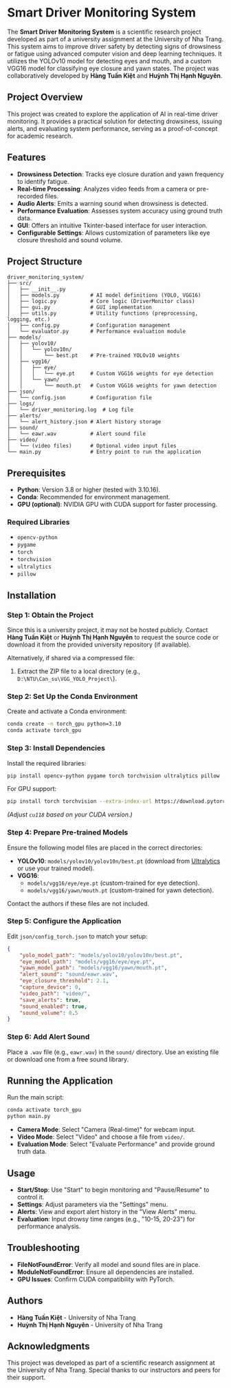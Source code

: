 # Smart Driver Monitoring System

The **Smart Driver Monitoring System** is a scientific research project developed as part of a university assignment at the University of Nha Trang. This system aims to improve driver safety by detecting signs of drowsiness or fatigue using advanced computer vision and deep learning techniques. It utilizes the YOLOv10 model for detecting eyes and mouth, and a custom VGG16 model for classifying eye closure and yawn states. The project was collaboratively developed by **Hàng Tuấn Kiệt** and **Huỳnh Thị Hạnh Nguyên**.

## Project Overview
This project was created to explore the application of AI in real-time driver monitoring. It provides a practical solution for detecting drowsiness, issuing alerts, and evaluating system performance, serving as a proof-of-concept for academic research.

## Features
- **Drowsiness Detection**: Tracks eye closure duration and yawn frequency to identify fatigue.
- **Real-time Processing**: Analyzes video feeds from a camera or pre-recorded files.
- **Audio Alerts**: Emits a warning sound when drowsiness is detected.
- **Performance Evaluation**: Assesses system accuracy using ground truth data.
- **GUI**: Offers an intuitive Tkinter-based interface for user interaction.
- **Configurable Settings**: Allows customization of parameters like eye closure threshold and sound volume.

## Project Structure
```
driver_monitoring_system/
├── src/
│   ├── __init__.py
│   ├── models.py          # AI model definitions (YOLO, VGG16)
│   ├── logic.py           # Core logic (DriverMonitor class)
│   ├── gui.py             # GUI implementation
│   ├── utils.py           # Utility functions (preprocessing, logging, etc.)
│   ├── config.py          # Configuration management
│   └── evaluator.py       # Performance evaluation module
├── models/
│   ├── yolov10/
│   │   └── yolov10n/
│   │       └── best.pt    # Pre-trained YOLOv10 weights
│   ├── vgg16/
│   │   ├── eye/
│   │   │   └── eye.pt     # Custom VGG16 weights for eye detection
│   │   └── yawn/
│   │       └── mouth.pt   # Custom VGG16 weights for yawn detection
├── json/
│   └── config.json        # Configuration file
├── logs/
│   └── driver_monitoring.log  # Log file
├── alerts/
│   └── alert_history.json # Alert history storage
├── sound/
│   └── eawr.wav           # Alert sound file
├── video/
│   └── (video files)      # Optional video input files
└── main.py                # Entry point to run the application
```

## Prerequisites
- **Python**: Version 3.8 or higher (tested with 3.10.16).
- **Conda**: Recommended for environment management.
- **GPU (optional)**: NVIDIA GPU with CUDA support for faster processing.

### Required Libraries
- `opencv-python`
- `pygame`
- `torch`
- `torchvision`
- `ultralytics`
- `pillow`

## Installation

### Step 1: Obtain the Project
Since this is a university project, it may not be hosted publicly. Contact **Hàng Tuấn Kiệt** or **Huỳnh Thị Hạnh Nguyên** to request the source code or download it from the provided university repository (if available).

Alternatively, if shared via a compressed file:
1. Extract the ZIP file to a local directory (e.g., `D:\NTU\Can_su\VGG_YOLO_Project\`).

### Step 2: Set Up the Conda Environment
Create and activate a Conda environment:
```bash
conda create -n torch_gpu python=3.10
conda activate torch_gpu
```

### Step 3: Install Dependencies
Install the required libraries:
```bash
pip install opencv-python pygame torch torchvision ultralytics pillow
```

For GPU support:
```bash
pip install torch torchvision --extra-index-url https://download.pytorch.org/whl/cu118
```
*(Adjust `cu118` based on your CUDA version.)*

### Step 4: Prepare Pre-trained Models
Ensure the following model files are placed in the correct directories:
- **YOLOv10**: `models/yolov10/yolov10n/best.pt` (download from [Ultralytics](https://github.com/ultralytics/ultralytics) or use your trained model).
- **VGG16**: 
  - `models/vgg16/eye/eye.pt` (custom-trained for eye detection).
  - `models/vgg16/yawn/mouth.pt` (custom-trained for yawn detection).

Contact the authors if these files are not included.

### Step 5: Configure the Application
Edit `json/config_torch.json` to match your setup:
```json
{
    "yolo_model_path": "models/yolov10/yolov10n/best.pt",
    "eye_model_path": "models/vgg16/eye/eye.pt",
    "yawn_model_path": "models/vgg16/yawn/mouth.pt",
    "alert_sound": "sound/eawr.wav",
    "eye_closure_threshold": 2.1,
    "capture_device": 0,
    "video_path": "video/",
    "save_alerts": true,
    "sound_enabled": true,
    "sound_volume": 0.5
}
```

### Step 6: Add Alert Sound
Place a `.wav` file (e.g., `eawr.wav`) in the `sound/` directory. Use an existing file or download one from a free sound library.

## Running the Application
Run the main script:
```bash
conda activate torch_gpu
python main.py
```

- **Camera Mode**: Select "Camera (Real-time)" for webcam input.
- **Video Mode**: Select "Video" and choose a file from `video/`.
- **Evaluation Mode**: Select "Evaluate Performance" and provide ground truth data.

## Usage
- **Start/Stop**: Use "Start" to begin monitoring and "Pause/Resume" to control it.
- **Settings**: Adjust parameters via the "Settings" menu.
- **Alerts**: View and export alert history in the "View Alerts" menu.
- **Evaluation**: Input drowsy time ranges (e.g., "10-15, 20-23") for performance analysis.

## Troubleshooting
- **FileNotFoundError**: Verify all model and sound files are in place.
- **ModuleNotFoundError**: Ensure all dependencies are installed.
- **GPU Issues**: Confirm CUDA compatibility with PyTorch.

## Authors
- **Hàng Tuấn Kiệt** - University of Nha Trang
- **Huỳnh Thị Hạnh Nguyên** - University of Nha Trang

## Acknowledgments
This project was developed as part of a scientific research assignment at the University of Nha Trang. Special thanks to our instructors and peers for their support.
